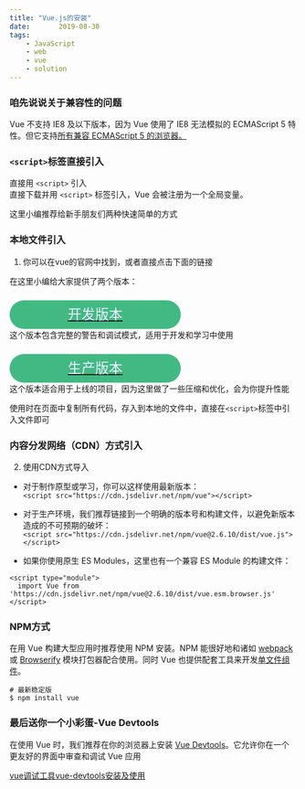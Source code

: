 ```yaml
---
title: "Vue.js的安装"
date:       2019-08-30
tags:
	- JavaScript
	- web
	- vue
	- solution
---
```


### 咱先说说关于兼容性的问题  
Vue 不支持 IE8 及以下版本，因为 Vue 使用了 IE8 无法模拟的 ECMAScript 5 特性。但它支持[所有兼容 ECMAScript 5 的浏览器。](https://caniuse.com/#feat=es5)

### `<script>`标签直接引入
直接用 `<script>` 引入  
直接下载并用 `<script>` 标签引入，Vue 会被注册为一个全局变量。  

这里小编推荐给新手朋友们两种快速简单的方式  

### 本地文件引入
1. 你可以在vue的官网中找到，或者直接点击下面的链接  

在这里小编给大家提供了两个版本：  
<div style="width: 300px; height: 50px; border-radius: 50px; background-color: #42b983; font-size: 24px;"><a href="https://cn.vuejs.org/js/vue.js"><p style="color:#eef; line-height:50px;text-align: center;">开发版本</p></a></div>
这个版本包含完整的警告和调试模式，适用于开发和学习中使用  
<div style="width: 300px; height: 50px; border-radius: 50px; background-color: #42b983; font-size: 24px;"><a href="https://cn.vuejs.org/js/vue.min.js"><p style="color:#eef; line-height:50px;text-align: center;">生产版本</p></a></div>
这个版本适合用于上线的项目，因为这里做了一些压缩和优化，会为你提升性能  

使用时在页面中复制所有代码，存入到本地的文件中，直接在`<script>`标签中引入文件即可  

### 内容分发网络（CDN）方式引入
2. 使用CDN方式导入

- 对于制作原型或学习，你可以这样使用最新版本：  
`<script src="https://cdn.jsdelivr.net/npm/vue"></script>`

- 对于生产环境，我们推荐链接到一个明确的版本号和构建文件，以避免新版本造成的不可预期的破坏：  
`<script src="https://cdn.jsdelivr.net/npm/vue@2.6.10/dist/vue.js"></script>`  

- 如果你使用原生 ES Modules，这里也有一个兼容 ES Module 的构建文件：  
```
<script type="module">
  import Vue from 'https://cdn.jsdelivr.net/npm/vue@2.6.10/dist/vue.esm.browser.js'
</script>
```

### NPM方式
在用 Vue 构建大型应用时推荐使用 NPM 安装。NPM 能很好地和诸如 [webpack](https://webpack.js.org/) 或 [Browserify](http://browserify.org/) 模块打包器配合使用。同时 Vue 也提供配套工具来开发[单文件组件](https://cn.vuejs.org/v2/guide/single-file-components.html)。
```
# 最新稳定版
$ npm install vue
```

### 最后送你一个小彩蛋-Vue Devtools   
在使用 Vue 时，我们推荐在你的浏览器上安装 [Vue Devtools](https://github.com/vuejs/vue-devtools#vue-devtools)。它允许你在一个更友好的界面中审查和调试 Vue 应用

[vue调试工具vue-devtools安装及使用](https://www.cnblogs.com/yuqing6/p/7440549.html)


<style type="text/css">
    
    
</style>